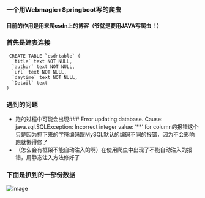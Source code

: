 ### 一个用Webmagic+Springboot写的爬虫

#### 目前的作用是用来爬csdn上的博客（爷就是要用JAVA写爬虫！）

### 首先是建表连接
```
 CREATE TABLE `csdntable` (
  `title` text NOT NULL,
  `author` text NOT NULL,
  `url` text NOT NULL,
  `daytime` text NOT NULL,
  `Detail` text
) 
```

### 遇到的问题
- 跑的过程中可能会出现### Error updating database. Cause: java.sql.SQLException: Incorrect integer value: ‘**‘ for column的报错这个只是因为抓下来的字符编码跟MySQL默认的编码不同的报错，因为不会影响跑就懒得修了
- （怎么会有框架不能自动注入的啊）在使用爬虫中出现了不能自动注入的报错，用静态注入方法修好了

### 下面是扒到的一部份数据

![image](https://github.com/hypermuteki-Xue/springboot-spider/blob/main/QQ%E5%9B%BE%E7%89%8720221123173717.png)
